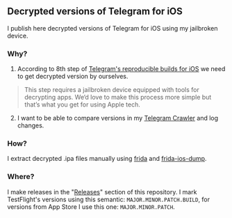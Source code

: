 ## Decrypted versions of Telegram for iOS

I publish here decrypted versions of Telegram for iOS using my jailbroken device.

### Why?

1. According to 8th step of [Telegram's reproducible builds for iOS](https://core.telegram.org/reproducible-builds#reproducible-builds-for-ios) we need to get decrypted version by ourselves.

> This step requires a jailbroken device equipped with tools for decrypting apps. We‘d love to make this process more simple but that’s what you get for using Apple tech.

2. I want to be able to compare versions in my [Telegram Crawler](https://github.com/MarshalX/telegram-crawler) and log changes.

### How?

I extract decrypted .ipa files manually using [frida](https://github.com/frida/frida) and [frida-ios-dump](https://github.com/AloneMonkey/frida-ios-dump).

### Where?

I make releases in the "[Releases](https://github.com/MarshalX/decrypted-telegram-ios/releases)" section of this repository. I mark TestFlight's versions using this semantic: `MAJOR.MINOR.PATCH.BUILD`, for versions from App Store I use this one: `MAJOR.MINOR.PATCH`.
